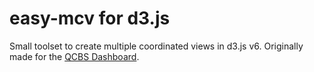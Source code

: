 # easy-mcv for d3.js

Small toolset to create multiple coordinated views in d3.js v6. Originally made for the [QCBS Dashboard](https://qcbs.ca/dashboard/pages/index.php?lang=en).